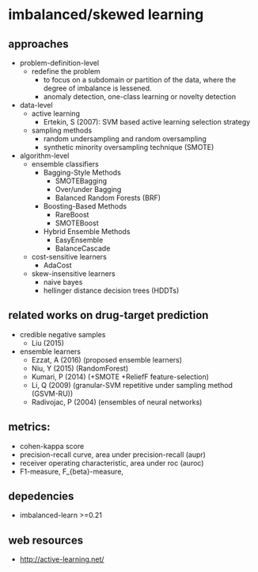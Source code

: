 # imbalanced/skewed learning

## approaches
* problem-definition-level
  * redefine the problem
    * to focus on a subdomain or partition of the data,
      where the degree of imbalance is lessened.
    * anomaly detection, one-class learning or novelty detection
* data-level
  * active learning
    * Ertekin, S (2007): SVM based active learning selection strategy
  * sampling methods
    * random undersampling and random oversampling
    * synthetic minority oversampling technique (SMOTE)
* algorithm-level
  * ensemble classifiers
    * Bagging-Style Methods
      * SMOTEBagging
      * Over/under Bagging
      * Balanced Random Forests (BRF)
    * Boosting-Based Methods
      * RareBoost
      * SMOTEBoost
    * Hybrid Ensemble Methods
      * EasyEnsemble
      * BalanceCascade
  * cost-sensitive learners
    * AdaCost
  * skew-insensitive learners
    * naive bayes
    * hellinger distance decision trees (HDDTs)

## related works on drug-target prediction
* credible negative samples
  * Liu (2015)
* ensemble learners
  * Ezzat, A (2016) (proposed ensemble learners)
  * Niu, Y (2015) (RandomForest)
  * Kumari, P (2014) (+SMOTE +ReliefF feature-selection)
  * Li, Q (2009) (granular-SVM repetitive under sampling method (GSVM-RU))
  * Radivojac, P (2004) (ensembles of neural networks)

## metrics:
  * cohen-kappa score
  * precision-recall curve, area under precision-recall (aupr)
  * receiver operating characteristic, area under roc (auroc)
  * F1-measure, F_{beta}-measure,

## depedencies
  * imbalanced-learn >=0.21

## web resources
  * http://active-learning.net/
